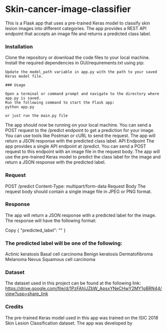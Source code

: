 # Skin-cancer-image-classifier


This is a Flask app that uses a pre-trained Keras model to classify skin lesion images into different categories. The app provides a REST API endpoint that accepts an image file and returns a predicted class label.

### Installation

Clone the repository or download the code files to your local machine.
Install the required dependencies in GUI/requirements.txt using pip:

```
Update the model_path variable in app.py with the path to your saved Keras model file.

### Usage

Open a terminal or command prompt and navigate to the directory where app.py is saved.
Run the following command to start the Flask app:
python app.py

or just run the main.py file
```
The app should now be running on your local machine. You can send a POST request to the /predict endpoint to get a prediction for your image. You can use tools like Postman or cURL to send the request.
The app will return a JSON response with the predicted class label.
API Endpoint
The app provides a single API endpoint at /predict. You can send a POST request to this endpoint with an image file in the request body. The app will use the pre-trained Keras model to predict the class label for the image and return a JSON response with the predicted label.

### Request

POST /predict
Content-Type: multipart/form-data
Request Body
The request body should contain a single image file in JPEG or PNG format.

### Response
The app will return a JSON response with a predicted label for the image. The response will have the following format:

Copy
{
    "predicted_label": "<predicted label>"
}

### The predicted label will be one of the following:

Actinic keratosis
Basal cell carcinoma
Benign keratosis
Dermatofibroma
Melanoma
Nevus
Squamous cell carcinoma
 
### Dataset
  
The dataset used in this project can be found at the following link: https://drive.google.com/file/d/1PzFAhIJZbW_ApsxYNeCHwY2MY1gBRN44/view?usp=share_link

### Credits

 The pre-trained Keras model used in this app was trained on the ISIC 2018 Skin Lesion Classification dataset. The app was developed by
